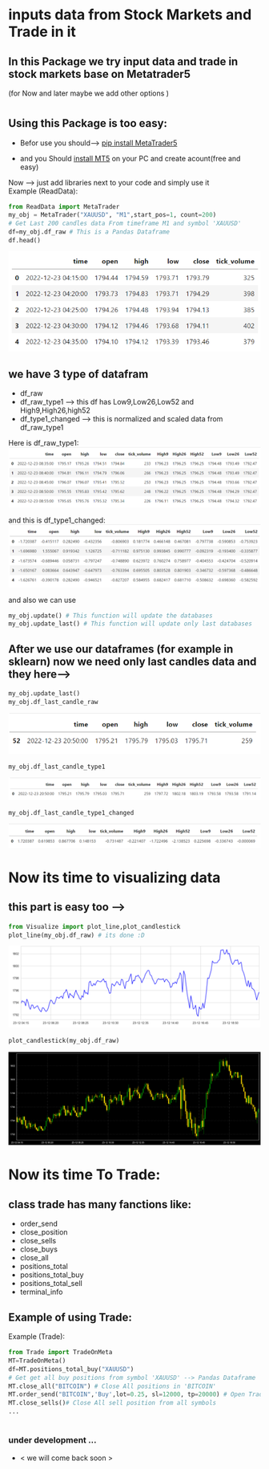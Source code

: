 # inputs data from Stock Markets and Trade in it
## In this Package we try input data and trade in stock markets base on Metatrader5
(for Now and later maybe we add other options )

#
## Using this Package is too easy:
+ Befor use you should--> [pip install MetaTrader5](https://pypi.org/project/MetaTrader5/)

+ and you Should [install MT5](https://www.metatrader5.com/en/download) on your PC and create acount(free and easy)

Now -->
just add libraries next to your code and simply use it    
Example (ReadData):
    
```python
from ReadData import MetaTrader
my_obj = MetaTrader("XAUUSD", "M1",start_pos=1, count=200)
# Get Last 200 candles data From timeframe M1 and symbol 'XAUUSD'
df=my_obj.df_raw # This is a Pandas Dataframe
df.head()
```
![df_raw](img/df_raw.png)

## we have 3 type of datafram
+ df_raw
+ df_raw_type1   --> this df has Low9,Low26,Low52 and High9,High26,high52
+ df_type1_changed --> this is normalized and scaled data from df_raw_type1

Here is df_raw_type1:
![df_raw_type1](img/df_raw_type1.png)

and this is df_type1_changed:
![df_type1_changed](img/df_type1_changed.png)


and also we can use
```python
my_obj.update() # This function will update the databases  
my_obj.update_last() # This function will update only last databases  
```
## After we use our dataframes (for example in sklearn) now we need only last candles data and they here-->
```python
my_obj.update_last()
my_obj.df_last_candle_raw
```
![df_lastcandle_raw](img/df_lastcandle_raw.png)
```
my_obj.df_last_candle_type1
```
![df_lastcandle_type1](img/df_lastcandle_type1.png)
```
my_obj.df_last_candle_type1_changed
```
![df_lastcandle_type1_changed](img/df_lastcandle_type1_changed.png)

#
# Now its time to visualizing data
## this part is easy too -->

```python
from Visualize import plot_line,plot_candlestick
plot_line(my_obj.df_raw) # its done :D
```
![plot_line](img/plot_line.png)

```python
plot_candlestick(my_obj.df_raw)
```
![plot_candlestick](img/plot_candlestick.png)


#
# Now its time To Trade:

## class trade has many fanctions like:
+ order_send
+ close_position
+ close_sells
+ close_buys
+ close_all
+ positions_total
+ positions_total_buy
+ positions_total_sell
+ terminal_info

## Example of using Trade:

Example (Trade):
```python
from Trade import TradeOnMeta
MT=TradeOnMeta()
df=MT.positions_total_buy("XAUUSD")
# Get get all buy positions from symbol 'XAUUSD' --> Pandas Dataframe
MT.close_all("BITCOIN") # Close All positions in 'BITCOIN'
MT.order_send("BITCOIN",'Buy',lot=0.25, sl=12000, tp=20000) # Open Trade in 'BITCOIN'
MT.close_sells()# Close All sell position from all symbols
...
```
#
### under development ...
* < we will come back soon >